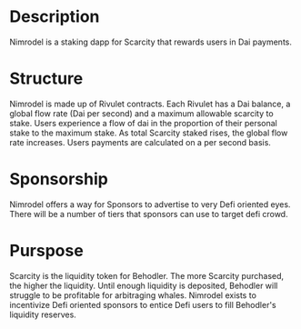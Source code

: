 # Description
Nimrodel is a staking dapp for Scarcity that rewards users in Dai payments. 

# Structure
Nimrodel is made up of Rivulet contracts. Each Rivulet has a Dai balance, a global flow rate (Dai per second) and a maximum allowable scarcity to stake. 
Users experience a flow of dai in the proportion of their personal stake to the maximum stake. As total Scarcity staked rises, the global flow rate increases.
Users payments are calculated on a per second basis.

# Sponsorship 
Nimrodel offers a way for Sponsors to advertise to very Defi oriented eyes. There will be a number of tiers that sponsors can use to target defi crowd.

# Purspose
Scarcity is the liquidity token for Behodler. The more Scarcity purchased, the higher the liquidity. Until enough liquidity is deposited, Behodler will struggle to be profitable for arbitraging whales. Nimrodel exists to incentivize Defi oriented sponsors to entice Defi users to fill Behodler's liquidity reserves. 